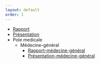 ```yaml
---
layout: default
order: 1
---
```



- [Rapport](https://labs-web.github.io/conception/documentation/) 
- [Présentation](https://labs-web.github.io/conception/documentation/presentation.html#/) 
- Pole medicale
    - Médecine-général
      - [Rapport-médecine-général ](https://cnmh.github.io/conception/documentation/diagramme-classes-médecine-général) 
      - [Présentation-médecine-général ](https://cnmh.github.io/conception/documentation/diagramme-classes-médecine-général/presentation) 
